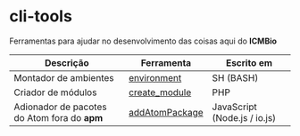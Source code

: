 cli-tools
=========
Ferramentas para ajudar no desenvolvimento das coisas aqui do **ICMBio**


Descrição | Ferramenta | Escrito em
--------- | ---------- | ----------
Montador de ambientes | [environment](/environment) | SH (BASH)
Criador de módulos | [create_module](/create_module.php) | PHP
Adionador de pacotes do Atom fora do **apm** | [addAtomPackage](/addAtomPackage.js) | JavaScript (Node.js / io.js)
